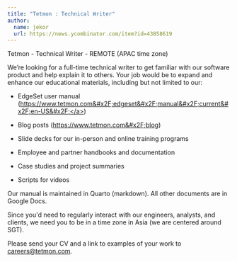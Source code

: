 ```yaml
---
title: "Tetmon : Technical Writer"
author:
  name: jekor
  url: https://news.ycombinator.com/item?id=43858619
---
```

Tetmon - Technical Writer - REMOTE (APAC time zone)

We’re looking for a full-time technical writer to get familiar with our software product and help explain it to others. Your job would be to expand and enhance our educational materials, including but not limited to our:

- EdgeSet user manual (<a href="https:&#x2F;&#x2F;www.tetmon.com&#x2F;edgeset&#x2F;manual&#x2F;current&#x2F;en-US&#x2F;" rel="nofollow">https:&#x2F;&#x2F;www.tetmon.com&#x2F;edgeset&#x2F;manual&#x2F;current&#x2F;en-US&#x2F;</a>)

- Blog posts (<a href="https:&#x2F;&#x2F;www.tetmon.com&#x2F;blog" rel="nofollow">https:&#x2F;&#x2F;www.tetmon.com&#x2F;blog</a>)

- Slide decks for our in-person and online training programs

- Employee and partner handbooks and documentation

- Case studies and project summaries

- Scripts for videos

Our manual is maintained in Quarto (markdown). All other documents are in Google Docs.

Since you&#x27;d need to regularly interact with our engineers, analysts, and clients, we need you to be in a time zone in Asia (we are centered around SGT).

Please send your CV and a link to examples of your work to careers@tetmon.com.
<JobApplication />
